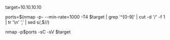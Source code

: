 target=10.10.10.10

ports=$(nmap -p- --min-rate=1000 -T4 $target | grep '^[0-9]' | cut -d '/' -f 1 | tr '\n' ',' | sed s/,$//)

nmap -p$ports -sC -sV $target
